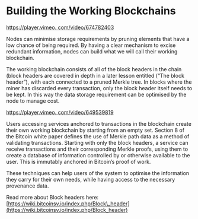 # Building the Working Blockchains

[https://player.vimeo. com/video/674782403](https://player.vimeo.com/video/674782403)

Nodes can minimise storage requirements by pruning elements that have a low chance of being required. By having a clear mechanism to excise redundant information, nodes can build what we will call their working blockchain.

The working blockchain consists of all of the block headers in the chain (block headers are covered in depth in a later lesson entitled (“The block header”), with each connected to a pruned Merkle tree. In blocks where the miner has discarded every transaction, only the block header itself needs to be kept. In this way the data storage requirement can be optimised by the node to manage cost.

[https://player.vimeo. com/video/649539819](https://player.vimeo.com/video/649539819?h=f8d16faf1e\&badge=0\&autopause=0\&player_id=0\&app_id=58479\&loop=1\&autoplay=1\&muted=1)

Users accessing services anchored to transactions in the blockchain create their own working blockchain by starting from an empty set. Section 8 of the Bitcoin white paper defines the use of Merkle path data as a method of validating transactions. Starting with only the block headers, a service can receive transactions and their corresponding Merkle proofs, using them to create a database of information controlled by or otherwise available to the user. This is immutably anchored in Bitcoin’s proof of work.

These techniques can help users of the system to optimise the information they carry for their own needs, while having access to the necessary provenance data.

Read more about Block headers here: [https://wiki.bitcoinsv.io/index.php/Block\_header](https://wiki.bitcoinsv.io/index.php/Block_header)

